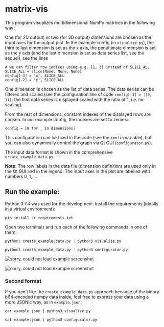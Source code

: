 # matrix-vis

This program visualizes multidimensional NumPy matrices in the following
way:

One (for 2D output) or two (for 3D output) dimensions are chosen as the input
axes for the output plot. In the example config (in `visualize.py`), the third
to last dimension is set as the x axis, the penultimate dimension is set as
the y axis (and the last dimension is set as data series list, see the
sequel), see the lines

```
# we can filter row indices using e.g. [1, 3] instead of SLICE_ALL
SLICE_ALL = slice(None, None, None)
config[-3] = 'x', SLICE_ALL
config[-2] = 'y', SLICE_ALL
```

One dimension is chosen as the list of data series. The data series can be
filtered and scaled (see the configuration line of code `config[-1] = [(0, 1)]`:
the first data series is displayed scaled with the ratio of 1, i.e. no scaling).

From the rest of dimensions, constant indexes of the displayed rows are chosen.
In our example config, the indexes are set to zeroes:

`config = [0 for _ in dimensions]`

This configuration can be fixed in the code (see the `config` variable), but
you can also dynamically control the graph via Qt GUI (`configurator.py`).

The input data format is shown in the comprehensive `create_example_data.py`

**Note:** The row labels in the data file (dimension definition) are used only
in the Qt GUI and in the legend. The input axes in the plot are labelled with
numbers 0, 1, ...

## Run the example:

Python 3.7.4 was used for the development. Install the requirements (ideally in
a virtual environment):

`pip install -r requirements.txt`

Open two terminals and run each of the following commands in one of them:

`python3 create_example_data.py | python3 visualize.py`

`python3 create_example_data.py | python3 configurator.py`

![sorry, could not load example screenshot](screenshots/example-3d.png "3D
Example")

![sorry, could not load example screenshot](screenshots/example-2d.png "2D
Example")


### Second format

If you don't like the `create_example_data.py` approach because of the binary
b64-encoded numpy data inside, feel free to express your data using a more
JSONic way, as in `example.json`:

`cat example.json | python3 visualize.py`

`cat example.json | python3 configurator.py`
